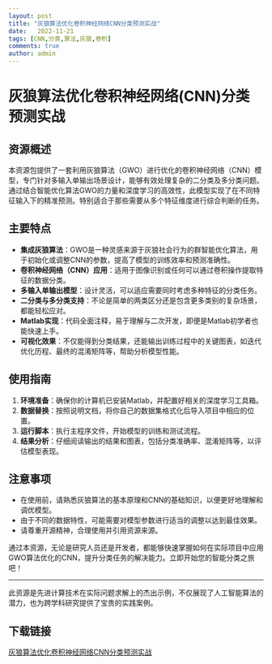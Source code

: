 ```yaml
---
layout: post
title: "灰狼算法优化卷积神经网络CNN分类预测实战"
date:   2022-11-21
tags: [CNN,分类,算法,灰狼,卷积]
comments: true
author: admin
---
```

# 灰狼算法优化卷积神经网络(CNN)分类预测实战

## 资源概述

本资源包提供了一套利用灰狼算法（GWO）进行优化的卷积神经网络（CNN）模型，专门针对多输入单输出场景设计，能够有效处理复杂的二分类及多分类问题。通过结合智能优化算法GWO的力量和深度学习的高效性，此模型实现了在不同特征输入下的精准预测。特别适合于那些需要从多个特征维度进行综合判断的任务。

## 主要特点

- **集成灰狼算法**：GWO是一种灵感来源于灰狼社会行为的群智能优化算法，用于初始化或调整CNN的参数，提高了模型的训练效率和预测准确性。
- **卷积神经网络（CNN）应用**：适用于图像识别或任何可以通过卷积操作提取特征的数据分类。
- **多输入单输出模型**：设计灵活，可以适应需要同时考虑多种特征的分类任务。
- **二分类与多分类支持**：不论是简单的两类区分还是包含更多类别的复杂场景，都能轻松应对。
- **Matlab实现**：代码全面注释，易于理解与二次开发，即便是Matlab初学者也能快速上手。
- **可视化效果**：不仅能得到分类结果，还能输出训练过程中的关键图表，如迭代优化历程、最终的混淆矩阵等，帮助分析模型性能。

## 使用指南

1. **环境准备**：确保你的计算机已安装Matlab，并配置好相关的深度学习工具箱。
2. **数据替换**：按照说明文档，将你自己的数据集格式化后导入项目中相应的位置。
3. **运行脚本**：执行主程序文件，开始模型的训练和测试流程。
4. **结果分析**：仔细阅读输出的结果和图表，包括分类准确率、混淆矩阵等，以评估模型表现。

## 注意事项

- 在使用前，请熟悉灰狼算法的基本原理和CNN的基础知识，以便更好地理解和调优模型。
- 由于不同的数据特性，可能需要对模型参数进行适当的调整以达到最佳效果。
- 请尊重开源精神，合理使用并引用资源来源。

通过本资源，无论是研究人员还是开发者，都能够快速掌握如何在实际项目中应用GWO算法优化的CNN，提升分类任务的解决能力。立即开始您的智能分类之旅吧！

---

此资源是先进计算技术在实际问题求解上的杰出示例，不仅展现了人工智能算法的潜力，也为跨学科研究提供了宝贵的实践案例。

## 下载链接

[灰狼算法优化卷积神经网络CNN分类预测实战](https://pan.quark.cn/s/6214d38ee491)